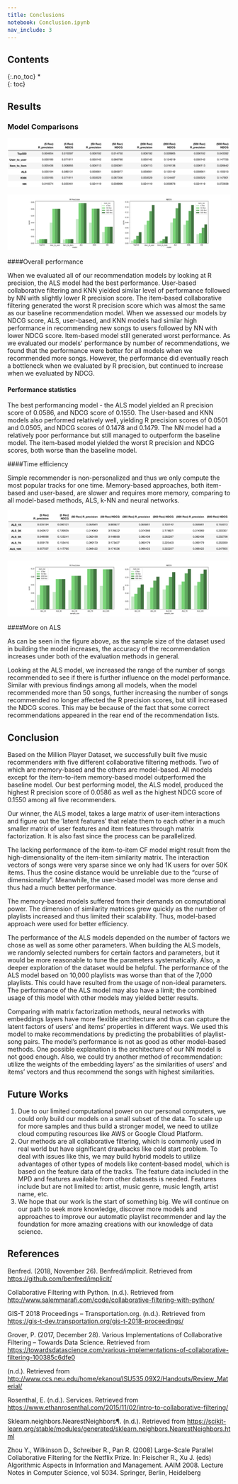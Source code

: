 ```yaml
---
title: Conclusions
notebook: Conclusion.ipynb
nav_include: 3
---
```


## Contents
{:.no_toc}
*  
{: toc}

## Results

### Model Comparisons

![models_table](notebooks/fig/models_table.png)

![Model_comparision](notebooks/fig/Model_comparision.png)

####Overall performance

When we evaluated all of our recommendation models by looking at R precision, the ALS model had the best performance. User-based collaborative filtering and KNN yielded similar level of performance followed by NN with slightly lower R precision score. The item-based collaborative filtering generated the worst R precision score which was almost the same as our baseline recommendation model. When we assessed our models by NDCG score, ALS, user-based, and KNN models had similar high performance in recommending new songs to users followed by NN with lower NDCG score. Item-based model still generated worst performance. As we evaluated our models' performance by number of  recommendations, we found that the performance were better for all models when we recommended more songs. However, the performance did eventually reach a bottleneck when we evaluated by R precision, but continued to increase when we evaluated by NDCG.

#### Performance statistics

The best performancing model - the ALS model yielded an R precision score of 0.0586, and NDCG score of 0.1550. The User-based and KNN models also performed relatively well, yielding R precision scores of 0.0501 and 0.0505, and NDCG scores of 0.1478 and 0.1479. The NN model had a relatively poor performance but still managed to outperform the baseline model. The item-based model yielded the worst R precision and NDCG scores, both worse than the baseline model. 

####Time efficiency

Simple recommender is non-personalized and thus we only compute the most popular tracks for one time. Memory-based approaches, both item-based and user-based, are slower and requires more memory, comparing to all model-based methods, ALS, k-NN and neural networks.



![ALS_table](notebooks/fig/ALS_table.png)

![](notebooks/fig/ALS_comparision.png)



####More on ALS

As can be seen in the figure above, as the sample size of the dataset used in building the model increases, the accuracy of the recommendation increases under both of the evaluation methods in general. 

Looking at the ALS model, we increased the range of the number of songs recommended to see if there is further influence on the model performance. Similar with previous findings among all models, when the model recommended more than 50 songs, further increasing the number of songs recommended no longer affected the R precision scores, but still increased the NDCG scores. This may be because of the fact that some correct recommendations appeared in the rear end of the recommendation lists.

## Conclusion

Based on the Million Player Dataset, we successfully built five music recommenders with five different collaborative filtering methods. Two of which are memory-based and the others are model-based. All models except for the item-to-item memory-based model outperformed the baseline model. Our best performing model, the ALS model, produced the highest R precision score of 0.0586 as well as the highest NDCG score of 0.1550 among all five recommenders.

Our winner, the ALS model, takes a large matrix of user-item interactions and figure out the ‘latent features’ that relate them to each other in a much smaller matrix of user features and item features through matrix factorization. It is also fast since the process can be parallelized.

The lacking performance of the item-to-item CF model might result from the high-dimensionality of the item-item similarity matrix. The interaction vectors of songs were very sparse since we only had 1K users for over 50K items. Thus the cosine distance would be unreliable due to the “curse of dimensionality”. Meanwhile, the user-based model was more dense and thus had a much better performance.

The memory-based models suffered from their demands on computational power. The dimension of similarity matrices grew quickly as the number of playlists increased and thus limited their scalability. Thus, model-based approach were used for better efficiency.

The performance of the ALS models depended on the number of factors we chose as well as some other parameters. When building the ALS models, we randomly selected numbers for certain factors and parameters, but it would be more reasonable to tune the parameters systematically. Also, a deeper exploration of the dataset would be helpful. The performance of the ALS model based on 10,000 playlists was worse than that of the 7,000 playlists. This could have resulted from the usage of non-ideal parameters. The performance of the ALS model may also have a limit; the combined usage of this model with other models may yielded better results.

Comparing with matrix factorization methods, neural networks with embeddings layers have more flexible architecture and thus can capture the latent factors of users’ and items’ properties in different ways. We used this model to make recommendations by predicting the probabilities of playlist-song pairs. The model’s performance is not as good as other model-based methods. One possible explanation is the architecture of our NN model is not good enough. Also, we could try another method of recommendation: utilize the weights of the embedding layers’ as the similarities of users’ and items’ vectors and thus recommend the songs with highest similarities. 

## Future Works

1. Due to our limited computational power on our personal computers, we could only build our models on a small subset of the data. To scale up for more samples and thus build a stronger model, we need to utilize cloud computing resources like AWS or Google Cloud Platform.
2. Our methods are all collaborative filtering, which is commonly used in real world but have significant drawbacks like cold start problem. To deal with issues like this, we may build hybrid models to utilize advantages of other types of models like content-based model, which is based on the feature data of the tracks. The feature data included in the MPD and features available from other datasets is needed. Features include but are not limited to: artist, music genre, music length, artist name, etc.
3. We hope that our work is the start of something big. We will continue on our path to seek more knowledge, discover more models and approaches to improve our automatic playlist recommender and lay the foundation for more amazing creations with our knowledge of data science.

## References

Benfred. (2018, November 26). Benfred/implicit. Retrieved from https://github.com/benfred/implicit/

Collaborative Filtering with Python. (n.d.). Retrieved from http://www.salemmarafi.com/code/collaborative-filtering-with-python/

GIS-T 2018 Proceedings – Transportation.org. (n.d.). Retrieved from <https://gis-t-dev.transportation.org/gis-t-2018-proceedings/>

Grover, P. (2017, December 28). Various Implementations of Collaborative Filtering – Towards Data Science. Retrieved from <https://towardsdatascience.com/various-implementations-of-collaborative-filtering-100385c6dfe0>

(n.d.). Retrieved from http://www.ccs.neu.edu/home/ekanou/ISU535.09X2/Handouts/Review_Material/

Rosenthal, E. (n.d.). Services. Retrieved from https://www.ethanrosenthal.com/2015/11/02/intro-to-collaborative-filtering/

Sklearn.neighbors.NearestNeighbors¶. (n.d.). Retrieved from https://scikit-learn.org/stable/modules/generated/sklearn.neighbors.NearestNeighbors.html

Zhou Y., Wilkinson D., Schreiber R., Pan R. (2008) Large-Scale Parallel Collaborative Filtering for the Netflix Prize. In: Fleischer R., Xu J. (eds) Algorithmic Aspects in Information and Management. AAIM 2008. Lecture Notes in Computer Science, vol 5034. Springer, Berlin, Heidelberg
